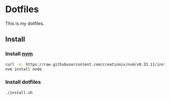 # Dotfiles

This is my dotfiles.

## Install

### Install [nvm](https://github.com/creationix/nvm)

```bash
curl -o- https://raw.githubusercontent.com/creationix/nvm/v0.33.11/install.sh | bash
nvm install node
```

### Install dotfiles

````bash
./install.sh
````